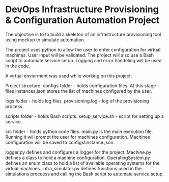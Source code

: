# DevOps Infrastructure Provisioning & Configuration Automation Project

The objective is to to build a skeleton of an infrastructure provisioning tool using mockup to simulate automation.

The project uses python to allow the user to enter configuration for virtual machines. User input will be validated.
The project will also use a Bash script to automate service setup.
Logging and error handeling will be used in the code.

A virtual enviorment was used while working on this project.

Project structure:
configs folder - holds configuration files.
At this stage - files instances.json stores the list of machines configured by the user.

logs folder - holds log files.
provisioning.log - log of the provisioning process.

scripts folder - holds Bash scripts.
setup_service.sh - script for setting up a service.

src folder - holds python code files.
main.py is the main execution file.
Running it will prompt the user for machines configuration.
Machines configuration will be saved to configs\instance.json.

logger.py defines and configures a logger for the project.
Machine.py defines a class to hold a machine configuration.
OperatingSystem.py defines an enum class to hold a list of available operating systems for the virtual machines.
infra_simulator.py defines functions used in the simulations proceess and calling the Bash script to automate service setup.
